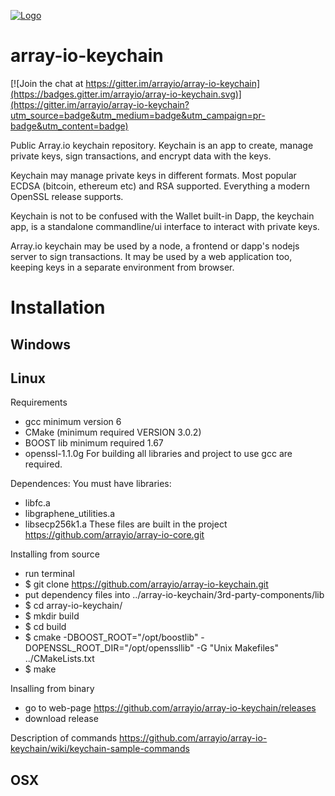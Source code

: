 [![Logo](https://raw.githubusercontent.com/arrayio/array-io-keychain/master/img/keychain-logo.png)]()

# array-io-keychain

[![Join the chat at https://gitter.im/arrayio/array-io-keychain](https://badges.gitter.im/arrayio/array-io-keychain.svg)](https://gitter.im/arrayio/array-io-keychain?utm_source=badge&utm_medium=badge&utm_campaign=pr-badge&utm_content=badge)

Public Array.io keychain repository. Keychain is an app to create, manage private keys, sign transactions, and encrypt data with the keys.

Keychain may manage private keys in different formats. Most popular ECDSA (bitcoin, ethereum etc) and RSA supported. Everything a modern OpenSSL release supports.

Keychain is not to be confused with the Wallet built-in Dapp, the keychain app, is a standalone commandline/ui interface to interact with private keys.

Array.io keychain may be used by a node, a frontend or dapp's nodejs server to sign transactions. It may be used by a web application too, keeping keys in a separate environment from browser.

# Installation

## Windows

## Linux
Requirements
 - gcc minimum version 6
 - CMake (minimum required VERSION 3.0.2)
 - BOOST lib minimum required 1.67
 - openssl-1.1.0g
 For building all libraries and project to use gcc are required.
 
Dependences:
 You must have libraries:
 - libfc.a
 - libgraphene_utilities.a
 - libsecp256k1.a
 These files are built in the project https://github.com/arrayio/array-io-core.git

Installing from source
 - run terminal
 - $ git clone https://github.com/arrayio/array-io-keychain.git
 - put dependency files into ../array-io-keychain/3rd-party-components/lib
 - $ cd array-io-keychain/
 - $ mkdir build
 - $ cd build 
 - $ cmake -DBOOST_ROOT="/opt/boostlib" -DOPENSSL_ROOT_DIR="/opt/openssllib" -G "Unix Makefiles" ../CMakeLists.txt
 - $ make


Insalling from binary
 - go to web-page https://github.com/arrayio/array-io-keychain/releases 
 - download release


Description of commands
 https://github.com/arrayio/array-io-keychain/wiki/keychain-sample-commands

## OSX
